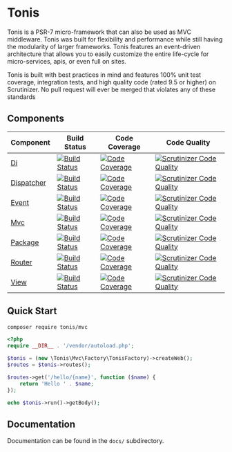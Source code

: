 Tonis
=====

Tonis is a PSR-7 micro-framework that can also be used as MVC middleware. Tonis was built for flexibility and performance
while still having the modularity of larger frameworks. Tonis features an event-driven architecture that allows you to 
easily customize the entire life-cycle for micro-services, apis, or even full on sites.

Tonis is built with best practices in mind and features 100% unit test coverage, integration tests, and high quality code
(rated 9.5 or higher) on Scrutinizer. No pull request will ever be merged that violates any of these standards

Components
----------

| Component                                            | Build Status                                                                                                                           | Code Coverage                                                                                                                               | Code Quality                                                                                                                                                |
| -----------------------------------------------------| ---------------------------------------------------------------------------------------------------------------------------------------| --------------------------------------------------------------------------------------------------------------------------------------------| ------------------------------------------------------------------------------------------------------------------------------------------------------------|
| [Di](https://github.com/tonis-io/di)                 | [![Build Status](https://scrutinizer-ci.com/g/tonis-io/di/badges/build.png)](https://scrutinizer-ci.com/g/tonis-io/di)                 | [![Code Coverage](https://scrutinizer-ci.com/g/tonis-io/di/badges/coverage.png)](https://scrutinizer-ci.com/g/tonis-io/di/)                 | [![Scrutinizer Code Quality](https://scrutinizer-ci.com/g/tonis-io/di/badges/quality-score.png)](https://scrutinizer-ci.com/g/tonis-io/di/)                 |
| [Dispatcher](https://github.com/tonis-io/dispatcher) | [![Build Status](https://scrutinizer-ci.com/g/tonis-io/dispatcher/badges/build.png)](https://scrutinizer-ci.com/g/tonis-io/dispatcher) | [![Code Coverage](https://scrutinizer-ci.com/g/tonis-io/dispatcher/badges/coverage.png)](https://scrutinizer-ci.com/g/tonis-io/dispatcher/) | [![Scrutinizer Code Quality](https://scrutinizer-ci.com/g/tonis-io/dispatcher/badges/quality-score.png)](https://scrutinizer-ci.com/g/tonis-io/dispatcher/) |
| [Event](https://github.com/tonis-io/event)           | [![Build Status](https://scrutinizer-ci.com/g/tonis-io/event/badges/build.png)](https://scrutinizer-ci.com/g/tonis-io/event)           | [![Code Coverage](https://scrutinizer-ci.com/g/tonis-io/event/badges/coverage.png)](https://scrutinizer-ci.com/g/tonis-io/event/)           | [![Scrutinizer Code Quality](https://scrutinizer-ci.com/g/tonis-io/event/badges/quality-score.png)](https://scrutinizer-ci.com/g/tonis-io/event/)           |
| [Mvc](https://github.com/tonis-io/mvc)               | [![Build Status](https://scrutinizer-ci.com/g/tonis-io/mvc/badges/build.png)](https://scrutinizer-ci.com/g/tonis-io/mvc)               | [![Code Coverage](https://scrutinizer-ci.com/g/tonis-io/mvc/badges/coverage.png)](https://scrutinizer-ci.com/g/tonis-io/mvc/)               | [![Scrutinizer Code Quality](https://scrutinizer-ci.com/g/tonis-io/mvc/badges/quality-score.png)](https://scrutinizer-ci.com/g/tonis-io/mvc/)               |
| [Package](https://github.com/tonis-io/package)       | [![Build Status](https://scrutinizer-ci.com/g/tonis-io/package/badges/build.png)](https://scrutinizer-ci.com/g/tonis-io/package)       | [![Code Coverage](https://scrutinizer-ci.com/g/tonis-io/package/badges/coverage.png)](https://scrutinizer-ci.com/g/tonis-io/package/)       | [![Scrutinizer Code Quality](https://scrutinizer-ci.com/g/tonis-io/package/badges/quality-score.png)](https://scrutinizer-ci.com/g/tonis-io/package/)       |
| [Router](https://github.com/tonis-io/router)         | [![Build Status](https://scrutinizer-ci.com/g/tonis-io/router/badges/build.png)](https://scrutinizer-ci.com/g/tonis-io/router)         | [![Code Coverage](https://scrutinizer-ci.com/g/tonis-io/router/badges/coverage.png)](https://scrutinizer-ci.com/g/tonis-io/router/)         | [![Scrutinizer Code Quality](https://scrutinizer-ci.com/g/tonis-io/router/badges/quality-score.png)](https://scrutinizer-ci.com/g/tonis-io/router/)         |
| [View](https://github.com/tonis-io/view)             | [![Build Status](https://scrutinizer-ci.com/g/tonis-io/view/badges/build.png)](https://scrutinizer-ci.com/g/tonis-io/view)             | [![Code Coverage](https://scrutinizer-ci.com/g/tonis-io/view/badges/coverage.png)](https://scrutinizer-ci.com/g/tonis-io/view/)             | [![Scrutinizer Code Quality](https://scrutinizer-ci.com/g/tonis-io/view/badges/quality-score.png)](https://scrutinizer-ci.com/g/tonis-io/view/)             |

Quick Start
-----------

```sh
composer require tonis/mvc
```

```php
<?php
require __DIR__ . '/vendor/autoload.php';

$tonis = (new \Tonis\Mvc\Factory\TonisFactory)->createWeb();
$routes = $tonis->routes();

$routes->get('/hello/{name}', function ($name) {
    return 'Hello ' . $name;
});

echo $tonis->run()->getBody();
```

Documentation
-------------

Documentation can be found in the `docs/` subdirectory.
